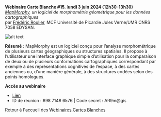 **Webinaire Carte Blanche #15. lundi 3 juin 2024 (12h30-13h30)** </br>
_[MapMorphy](https://mapmorphy.fr/), un logiciel de morphométrie géométrique pour les données cartographiques_ </br>
par [Frédéric Roulier](https://www.u-picardie.fr/edysan/_listing-personnel/frederic-roulier/), MCF Université de Picardie Jules Verne/UMR CNRS 7058 EDYSAN.

![alt text](https://raw.githubusercontent.com/magisAR9/webinaires/main/affiche_webinaire_roulier.png)

**Résumé** : MapMorphy est un logiciel conçu pour l’analyse morphométrique de plusieurs cartes géographiques ou structures spatiales. Il propose à l’utilisateur une interface graphique simple d’utilisation pour la comparaison de deux ou de plusieurs conformations cartographiques correspondant par exemple à des représentations cognitives de l’espace, à des cartes anciennes ou, d’une manière générale, à des structures codées selon des points homologues.

**Accès au webinaire**
- [Lien](https://univ-eiffel.zoom.us/j/89871486576) </br>
- ID de réunion : 898 7148 6576 | Code secret : AR9m@gis </br>

Retour à l'accueil des [Webinaires Cartes Blanches](https://github.com/magisAR9/webinaires)
